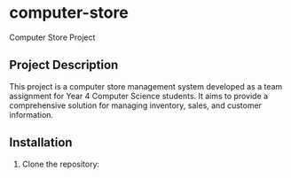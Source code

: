 # computer-store
Computer Store Project

## Project Description
This project is a computer store management system developed as a team assignment for Year 4 Computer Science students. It aims to provide a comprehensive solution for managing inventory, sales, and customer information.

## Installation
1. Clone the repository:
   